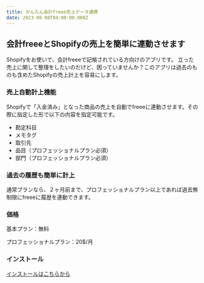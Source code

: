 ```yaml
---
title: かんたん会計freee売上データ連携
date: 2023-06-08T04:00:00.000Z
---
```

## 会計freeeとShopifyの売上を簡単に連動させます

Shopifyをお使いで、会計freeeで記帳されている方向けのアプリです。
立った売上に関して整理をしたいのだけど、困っていませんか？このアプリは過去のものも含めたShopifyの売上計上を容易にします。

### 売上自動計上機能

Shopifyで「入金済み」となった商品の売上を自動でfreeeに連動させます。その際に指定した形で以下の内容を指定可能です。
* 勘定科目
* メモタグ
* 取引先
* 品目（プロフェッショナルプラン必須）
* 部門（プロフェッショナルプラン必須）


### 過去の履歴も簡単に計上

通常プランなら、２ヶ月前まで、プロフェッショナルプラン以上であれば過去無制限にfreeeに履歴を連動できます。

### 価格

基本プラン：無料

プロフェッショナルプラン：20$/月

### インストール
[インストールはこちらから](https://apps.shopify.com/freee)

